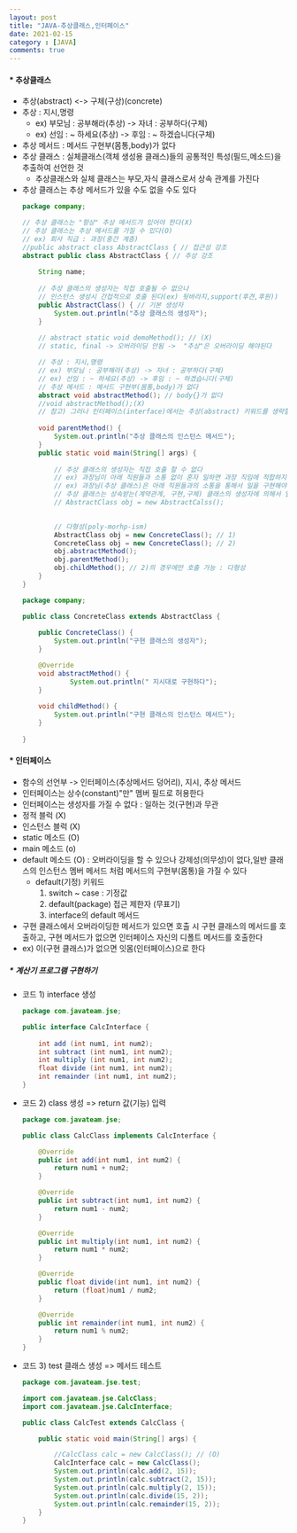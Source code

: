```yaml
---
layout: post
title: "JAVA-추상클래스,인터페이스"
date: 2021-02-15
category : [JAVA]
comments: true
---
```


#### * 추상클래스
- 추상(abstract) <-> 구체(구상)(concrete) 
- 추상 : 지시,명령
    - ex) 부모님 : 공부해라(추상) -> 자녀 : 공부하다(구체)
    - ex) 선임 : ~ 하세요(추상) -> 후임 : ~ 하겠습니다(구체)
- 추상 메서드 : 메서드 구현부(몸통,body)가 없다
- 추상 클래스 : 실체클래스(객체 생성용 클래스)들의 공통적인 특성(필드,메소드)을 추출하여 선언한 것
    - 추상클래스와 실체 클래스는 부모,자식 클래스로서 상속 관계를 가진다
- 추상 클래스는 추상 메서드가 있을 수도 없을 수도 있다
    ```java
   package company;

    // 추상 클래스는 "항상" 추상 메서드가 있어야 한다(X)
    // 추상 클래스는 추상 메서드를 가질 수 있다(O)
    // ex) 회사 직급 : 과장(중간 계층)
    //public abstract class AbstractClass { // 접근성 강조
    abstract public class AbstractClass { // 추상 강조
        
        String name;
        
        // 추상 클래스의 생성자는 직접 호출될 수 없으나 
        // 인스턴스 생성시 간접적으로 호출 된다(ex) 뒷바라지,support(후견,후원))
        public AbstractClass() { // 기본 생성자
            System.out.println("추상 클래스의 생성자");
        }
        
        // abstract static void demoMethod(); // (X) 
	    // static, final -> 오버라이딩 안됨 ->  "추상"은 오버라이딩 해야된다

        // 추상 : 지시,명령
        // ex) 부모님 : 공부해라(추상) -> 자녀 : 공부하다(구체)
        // ex) 선임 : ~ 하세요(추상) -> 후임 : ~ 하겠습니다(구체)
        // 추상 메서드 : 메서드 구현부(몸통,body)가 없다
        abstract void abstractMethod(); // body{}가 없다
        //void abstractMethod();(X)
        // 참고) 그러나 인터페이스(interface)에서는 추상(abstract) 키워드를 생략할 수 있다
        
        void parentMethod() {
            System.out.println("추상 클래스의 인스턴스 메서드");
        }
        public static void main(String[] args) {
            
            // 추상 클래스의 생성자는 직접 호출 할 수 없다
            // ex) 과장님이 아래 직원들과 소통 없이 혼자 일하면 과장 직임에 적합하지 않다(추상 클래스가 아니다)
            // ex) 과장님(추상 클래스)은 아래 직원들과의 소통을 통해서 일을 구현해야 한다
            // 추상 클래스는 상속받는(계약관계, 구현,구체) 클래스의 생성자에 의해서 일(인스턴스,객체)을 생성(업무 이행)할 수 있다
            // AbstractClass obj = new AbstractCalss();

           
            // 다형성(poly-morhp-ism)
            AbstractClass obj = new ConcreteClass(); // 1)
            ConcreteClass obj = new ConcreteClass(); // 2)
            obj.abstractMethod();
            obj.parentMethod();
            obj.childMethod(); // 2)의 경우에만 호출 가능 : 다형성
        }
    }
	```
    ```java
    package company;

    public class ConcreteClass extends AbstractClass {
        
        public ConcreteClass() {
            System.out.println("구현 클래스의 생성자");
        }

        @Override
        void abstractMethod() {
                System.out.println(" 지시대로 구현하다");
        }
        
        void childMethod() {
            System.out.println("구현 클래스의 인스턴스 메서드");
        }
      
    }
    ```

#### * 인터페이스
- 함수의 선언부 -> 인터페이스(추상메서드 덩어리), 지시, 추상 메서드
- 인터페이스는 상수(constant)"만" 멤버 필드로 허용한다
- 인터페이스는 생성자를 가질 수 없다 : 일하는 것(구현)과 무관
- 정적 블럭 (X)
- 인스턴스 블럭 (X)
- static 메소드 (O)
- main 메소드 (o)
- default 메소드 (O) : 오버라이딩을 할 수 있으나 강제성(의무성)이 없다,일반 클래스의 인스턴스 멤버 메서드 처럼 메서드의 구현부(몸통)을 가질 수 있다
    - default(기정)  키워드
        1) switch ~ case : 기정값
        2) default(package) 접근 제한자 (무표기)
        3) interface의 default 메서드
- 구현 클래스에서 오버라이딩한 메서드가 있으면 호출 시 구현 클래스의 메서드를 호출하고, 구현 메서드가 없으면 인터페이스 자신의 디폴트 메서드를 호출한다
- ex) 이(구현 클래스)가 없으면 잇몸(인터페이스)으로 한다

##### * 계산기 프로그램 구현하기
- 코드 1) interface 생성
    ```java
    package com.javateam.jse;

    public interface CalcInterface {
        
        int add (int num1, int num2);
        int subtract (int num1, int num2);
        int multiply (int num1, int num2);
        float divide (int num1, int num2);
        int remainder (int num1, int num2);
    }
    ```
- 코드 2) class 생성 => return 값(기능) 입력

    ```java
    package com.javateam.jse;

    public class CalcClass implements CalcInterface {

        @Override
        public int add(int num1, int num2) {
            return num1 + num2;
        }

        @Override
        public int subtract(int num1, int num2) {
            return num1 - num2;
        }

        @Override
        public int multiply(int num1, int num2) {
            return num1 * num2;
        }

        @Override
        public float divide(int num1, int num2) {
            return (float)num1 / num2;
        }

        @Override
        public int remainder(int num1, int num2) {
            return num1 % num2;
        }
    }

    ```
- 코드 3) test 클래스 생성 => 메서드 테스트 

    ```java
    package com.javateam.jse.test;

    import com.javateam.jse.CalcClass;
    import com.javateam.jse.CalcInterface;

    public class CalcTest extends CalcClass {

        public static void main(String[] args) {

            //CalcClass calc = new CalcClass(); // (O)
            CalcInterface calc = new CalcClass();
            System.out.println(calc.add(2, 15));
            System.out.println(calc.subtract(2, 15));
            System.out.println(calc.multiply(2, 15));
            System.out.println(calc.divide(15, 2));
            System.out.println(calc.remainder(15, 2));
        }
    }

    ```